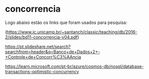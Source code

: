 # concorrencia

Logo abaixo estão os links que foram usados para pesquisa:

(https://www.ic.unicamp.br/~santanch/classic/teaching/db/2016-2/slides/bd11-concorrencia-v04.pdf)

https://pt.slideshare.net/search?searchfrom=header&q=Banco+de+Dados+2+-+Controle+de+Concorr%C3%AAncia

https://learn.microsoft.com/pt-br/azure/cosmos-db/nosql/database-transactions-optimistic-concurrency
